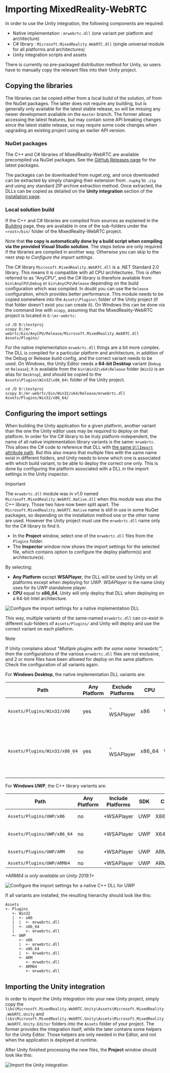 # Importing MixedReality-WebRTC

In order to use the Unity integration, the following components are required:

- Native implementation : `mrwebrtc.dll` (one variant per platform and architecture)
- C# library : `Microsoft.MixedReality.WebRTC.dll` (single universal module for all platforms and architectures)
- Unity integration scripts and assets

There is currently no pre-packaged distribution method for Unity, so users have to manually copy the relevant files into their Unity project.

## Copying the libraries

The libraries can be copied either from a local build of the solution, of from the NuGet packages. The latter does not require any building, but is generally only available for the latest stable release, so will be missing any newer development available on the `master` branch. The former allows accessing the latest features, but may contain some API breaking changes since the latest stable release, so may require some code changes when upgrading an existing project using an earlier API version.

### NuGet packages

The C++ and C# libraries of MixedReality-WebRTC are available precompiled via NuGet packages. See the [GitHub Releases page](https://github.com/microsoft/MixedReality-WebRTC/releases) for the latest packages.

The packages can be downloaded from nuget.org, and once downloaded can be extracted by simply changing their extension from `.nupkg` to `.zip` and using any standard ZIP archive extraction method. Once extracted, the DLLs can be copied as detailed on the **Unity integration** section of the [installation page](installation.md).

### Local solution build

If the C++ and C# libraries are compiled from sources as explained in the [Building](building.md) page, they are available in one of the sub-folders under the `<root>/bin/` folder of the MixedReality-WebRTC project.

Note that **the copy is automatically done by a build script when compiling via the provided Visual Studio solution**. The steps below are only required if the libraries are compiled in another way. Otherwise you can skip to the next step to _Configure the import settings_.

The C# library `Microsoft.MixedReality.WebRTC.dll` is a .NET Standard 2.0 library. This means it is compatible with all CPU architectures. This is often referred to as "AnyCPU", and the C# library is therefore available from `bin\AnyCPU\Debug` or `bin\AnyCPU\Release` depending on the build configuration which was compiled. In doubt you can use the `Release` configuration, which provides better performance. This module needs to be copied somewhere into the `Assets\Plugins\` folder of the Unity project (if that folder doesn't exist you can create it). On Windows this can be done via the command line with `xcopy`, assuming that the MixedReality-WebRTC project is located in `D:\mr-webrtc`:

```
cd /D D:\testproj
xcopy D:/mr-webrtc/bin/AnyCPU/Release/Microsoft.MixedReality.WebRTC.dll Assets/Plugins/
```

For the native implementation `mrwebrtc.dll` things are a bit more complex. The DLL is compiled for a particular platform and architecture, in addition of the Debug or Release build config, and the correct variant needs to be used. On Windows, the Unity Editor needs a **64-bit Desktop** variant (`Debug` or `Release`); it is available from the `bin\Win32\x64\Release` folder (`Win32` is an alias for `Desktop`), and should be copied to the `Assets\Plugins\Win32\x86_64\` folder of the Unity project.

```
cd /D D:\testproj
xcopy D:/mr-webrtc/bin/Win32/x64/Release/mrwebrtc.dll Assets/Plugins/Win32/x86_64/
```

## Configuring the import settings

When building the Unity application for a given platform, another variant than the one the Unity editor uses may be required to deploy on that platform. In order for the C# library to be truly platform-independent, the name of all native implementation library variants is the same: `mrwebrtc`. This allows the C# code to reference that DLL with [the same `DllImport` attribute path](https://docs.microsoft.com/en-us/dotnet/api/system.runtime.interopservices.dllimportattribute?view=netcore-2.1). But this also means that multiple files with the same name exist in different folders, and Unity needs to know which one is associated with which build variant, to be able to deploy the correct one only. This is done by configuring the platform associated with a DLL in the import settings in the Unity inspector.

> [!IMPORTANT]
> The `mrwebrtc.dll` module was in v1.0 named `Microsoft.MixedReality.WebRTC.Native.dll` when this module was also the C++ library. Those two have now been split apart. The `Microsoft.MixedReality.WebRTC.Native` name is still in use in some NuGet packages, so depending on the installation method one or the other name are used. However the Unity project must use the `mrwebrtc.dll` name only for the C# library to find it.

- In the **Project** window, select one of the `mrwebrtc.dll` files from the `Plugins` folder.
- The **Inspector** window now shows the import settings for the selected file, which contains option to configure the deploy platform(s) and architecture(s).

By selecting:

- **Any Platform** except **WSAPlayer**, the DLL will be used by Unity on all platforms except when deploying for UWP. _WSAPlayer_ is the name Unity uses for its UWP standalone player.
- **CPU** equal to **x86_64**, Unity will only deploy that DLL when deploying on a 64-bit Intel architecture.

![Configure the import settings for a native implementation DLL](helloworld-unity-2.png)

This way, multiple variants of the same-named `mrwebrtc.dll` can co-exist in different sub-folders of `Assets/Plugins/` and Unity will deploy and use the correct variant on each platform.

> [!NOTE]
> If Unity complains about "_Multiple plugins with the same name 'mrwebrtc'_", then the configurations of the various `mrwebrtc.dll` files are not exclusive, and 2 or more files have been allowed for deploy on the same platform. Check the configuration of all variants again.

For **Windows Desktop**, the native implementation DLL variants are:

| Path | Any Platform | Exclude Platforms | CPU | OS | Example use |
|---|---|---|---|---|---|
| `Assets/Plugins/Win32/x86` | yes | -WSAPlayer | x86 | Windows | 32-bit Windows Desktop application |
| `Assets/Plugins/Win32/x86_64` | yes | -WSAPlayer | x86_64 | Windows | 64-bit Windows Desktop application, including the Unity Editor on Windows |

For **Windows UWP**, the C++ library variants are:

| Path | Any Platform | Include Platforms | SDK | CPU | Example use |
|---|---|---|---|---|---|
| `Assets/Plugins/UWP/x86` | no | +WSAPlayer | UWP | X86 | Microsoft HoloLens |
| `Assets/Plugins/UWP/x86_64` | no | +WSAPlayer | UWP | X64 | 64-bit UWP Desktop app on Windows |
| `Assets/Plugins/UWP/ARM` | no | +WSAPlayer | UWP | ARM | HoloLens 2 (compatibility) |
| `Assets/Plugins/UWP/ARM64` | no | +WSAPlayer | UWP | ARM64* | HoloLens 2 |

_*ARM64 is only available on Unity 2019.1+_

![Configure the import settings for a native C++ DLL for UWP](helloworld-unity-3.png)

If all variants are installed, the resulting hierarchy should look like this:

```
Assets
+- Plugins
   +- Win32
   |  +- x86
   |  |  +- mrwebrtc.dll
   |  +- x86_64
   |     +- mrwebrtc.dll
   +- UWP
      +- x86
      |  +- mrwebrtc.dll
      +- x86_64
      |  +- mrwebrtc.dll
      +- ARM
         +- mrwebrtc.dll
      +- ARM64
         +- mrwebrtc.dll
```

## Importing the Unity integration

In order to import the Unity integration into your new Unity project, simply copy the `libs\Microsoft.MixedReality.WebRTC.Unity\Assets\Microsoft.MixedReality.WebRTC.Unity` and `libs\Microsoft.MixedReality.WebRTC.Unity\Assets\Microsoft.MixedReality.WebRTC.Unity.Editor` folders into the `Assets` folder of your project. The former provides the integration itself, while the later contains some helpers for the Unity Editor. Those helpers are only needed in the Editor, and not when the application is deployed at runtime.

After Unity finished processing the new files, the **Project** window should look like this:

![Import the Unity integration](helloworld-unity-4.png)
